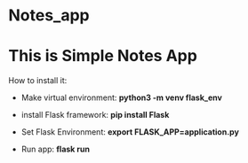 # Notes_app
# This is Simple Notes App 

How to install it:
* Make virtual environment: <b> python3 -m venv flask_env </b>

* install Flask framework: <b> pip install Flask</b>

* Set Flask Environment: <b> export FLASK_APP=application.py </b>

* Run app: <b> flask run </b>

